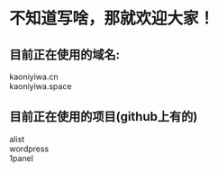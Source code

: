 
<h1>不知道写啥，那就欢迎大家！</h1>
<h2>目前正在使用的域名:</h2>
kaoniyiwa.cn</br>
kaoniyiwa.space
<h2>目前正在使用的项目(github上有的)</h2>
alist</br>
wordpress</br>
1panel


<!---
kaoniyiwa/kaoniyiwa is a ✨ special ✨ repository because its `README.md` (this file) appears on your GitHub profile.
You can click the Preview link to take a look at your changes.
--->
